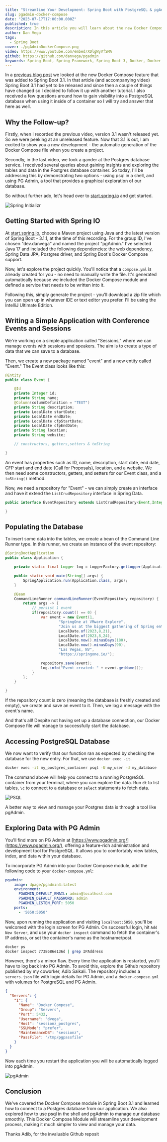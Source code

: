```yaml
---
title: "Streamline Your Development: Spring Boot with PostgreSQL & pgAdmin in Docker"
slug: pgadmin-docker-compose
date: "2023-07-17T17:00:00.000Z"
published: true
description: In this article you will learn about the new Docker Compose module in Spring Boot 3.1 and how to connect to a Postgres database from your application. You will also learn how to use psql in the shell and pgAdmin to manage your database.
author: Dan Vega
tags:
  - Spring Boot
cover: ./pgAdminDockerCompose.png
video: https://www.youtube.com/embed/XDlgWyVfSMA
github: https://github.com/danvega/pgadmin
keywords: Spring Boot, Spring Framework, Spring Boot 3, Docker, Docker Compose, PostgreSQL, pgAdmin
---
```



In a [previous blog post](https://danvega.dev/blog/2023/04/26/spring-boot-docker-compose/) we looked at the new Docker Compose feature that was added to Spring Boot 3.1. In that article (and accompanying video) Spring Boot 3.1 had yet to be released and since then a couple of things have changed so I decided to follow it up with another tutorial. I also received a few questions around how to gain visibility into a PostgreSQL database when using it inside of a container so I will try and answer that here as well.

## Why the Follow-up?

Firstly, when I recorded the previous video, version 3.1 wasn't released yet. So we were peeking at an unreleased feature. Now that 3.1 is out, I am excited to show you a new development - the automatic generation of the Docker Compose file when you create a project.

Secondly, in the last video, we took a gander at the Postgres database service. I received several queries about gaining insights and exploring the tables and data in the Postgres database container. So today, I'll be addressing this by demonstrating two options - using psql in a shell, and using PG Admin, a tool that provides a graphical exploration of our database.

So without further ado, let's head over to [start.spring.io](http://start.spring.io/) and get started.

![Spring Initializr](/images/blog/2023/07/17/spring-init.png)

## Getting Started with Spring IO

At [start.spring.io](http://start.spring.io/), choose a Maven project using Java and the latest version of Spring Boot - 3.1.1, at the time of this recording. For the group ID, I've chosen "dev.danvega" and named the project "pgAdmin." I've selected Java 17 and included the following dependencies: the web dependency, Spring Data JPA, Postgres driver, and Spring Boot's Docker Compose support.

Now, let's explore the project quickly. You'll notice that a `compose.yml` is already created for you - no need to manually write the file. It's generated automatically because we included the Docker Compose module and defined a service that needs to be written into it.

Following this, simply generate the project - you'll download a zip file which you can open up in whatever IDE or text editor you prefer. I'll be using the IntelliJ Ultimate Edition.

## Writing a Simple Application with Conference Events and Sessions

We're working on a simple application called "Sessions," where we can manage events with sessions and speakers. The aim is to create a type of data that we can save to a database.

Then, we create a new package named "event" and a new entity called "Event." The Event class looks like this:

```java
@Entity
public class Event {

    @Id
    private Integer id;
    private String name;
    @Column(columnDefinition = "TEXT")
    private String description;
    private LocalDate startDate;
    private LocalDate endDate;
    private LocalDate cfpStartDate;
    private LocalDate cfpEndDate;
    private String location;
    private String website;

    // constructors, getters,setters & toString

}
```

An event has properties such as ID, name, description, start date, end date, CFP start and end date (Call for Proposals), location, and a website. We then need some constructors, getters, and setters for our Event class, and a `toString()` method.

Now, we need a repository for "Event" - we can simply create an interface and have it extend the `ListCrudRepository` interface in Spring Data.

```java
public interface EventRepository extends ListCrudRepository<Event,Integer> {

}
```

## Populating the Database

To insert some data into the tables, we create a bean of the Command Line Runner type. In this runner, we create an instance of the event repository:

```java
@SpringBootApplication
public class Application {

	private static final Logger log = LoggerFactory.getLogger(Application.class);

	public static void main(String[] args) {
		SpringApplication.run(Application.class, args);
	}

	@Bean
	CommandLineRunner commandLineRunner(EventRepository repository) {
		return args -> {
			// persist 1 event
			if(repository.count() == 0) {
				var event = new Event(1,
						"SpringOne at VMware Explore",
						"Join us at the biggest gathering of Spring enthusiasts",
						LocalDate.of(2023,8,21),
						LocalDate.of(2023,8,24),
						LocalDate.now().minusDays(180),
						LocalDate.now().minusDays(90),
						"Las Vegas, NV",
						"https://springone.io/");

				repository.save(event);
				log.info("Event created: " + event.getName());
			}
		};
	}

}
```

If the repository count is zero (meaning the database is freshly created and empty), we create and save an event to it. Then, we log a message with the event's name.

And that's all! Despite not having set up a database connection, our Docker Compose file will manage to successfully start the database.

## Accessing PostgreSQL Database

We now want to verify that our function ran as expected by checking the database for the new entry. For that, we use `docker exec -it`.

```bash
docker exec -it my_postgres_container psql -U my_user -d my_database
```

The command above will help you connect to a running PostgreSQL container from your terminal, where you can explore the data. Run `dt` to list tables, `\c` to connect to a database or `select` statements to fetch data.

![PSQL](/images/blog/2023/07/17/psql.png)

A better way to view and manage your Postgres data is through a tool like pgAdmin.

## Exploring Data with PG Admin

You'll find more on PG Admin at [https://www.pgadmin.org/](https://www.pgadmin.org/), offering a feature-rich administration and development tool for PostgreSQL. It allows you to comfortably view tables, index, and data within your database.

To incorporate PG Admin into your Docker Compose module, add the following code to your `docker-compose.yml`:

```yaml
pgadmin:
    image: dpage/pgadmin4:latest
    environment:
      PGADMIN_DEFAULT_EMAIL: admin@localhost.com
      PGADMIN_DEFAULT_PASSWORD: admin
      PGADMIN_LISTEN_PORT: 5050
    ports:
      - '5050:5050'
```

Now, upon running the application and visiting `localhost:5050`, you'll be welcomed with the login screen for PG Admin. On successful login, hit `Add New Server`, and use your `docker inspect` command to fetch the container's IP address, or set the container's name as the hostname/post.

```bash
docker ps
docker inspect 7738686e136d | grep IPAddress
```

However, there's a minor flaw. Every time the application is restarted, you'll have to log back into PG Admin. To avoid this, explore the Github repository published by my coworker, Adib Saikali. The repository includes a `servers.json` file with login details for PG Admin, and a `docker-compose.yml` with volumes for PostgreSQL and PG Admin.

```json
{
  "Servers": {
    "1": {
      "Name": "Docker Compose",
      "Group": "Servers",
      "Port": 5432,
      "Username": "dvega",
      "Host": "sessionz_postgres",
      "SSLMode": "prefer",
      "MaintenanceDB": "sessionz",
      "PassFile": "/tmp/pgpassfile"
    }
  }
}
```

Now each time you restart the application you will be automatically logged into pgAdmin.

![pgAdmin](/images/blog/2023/07/17/pgadmin.png)

## Conclusion

We've covered the Docker Compose module in Spring Boot 3.1 and learned how to connect to a Postgres database from our application. We also explored how to use psql in the shell and pgAdmin to manage our database smoothly. This Docker Compose Module will streamline your development process, making it much simpler to view and manage your data.

Thanks Adib, for the invaluable Github reposit
